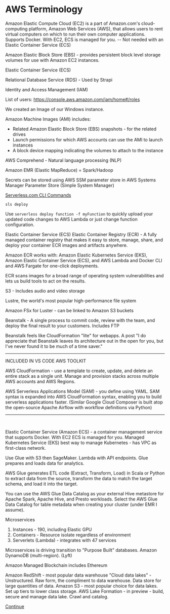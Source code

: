 # AWS Terminology

Amazon Elastic Compute Cloud (EC2) is a part of Amazon.com's cloud-computing platform, Amazon Web Services (AWS), that allows users to rent virtual computers on which to run their own computer applications.  Supports Docker. With EC2, ECS is managed for you.
-- Not needed with an Elastic Container Service (ECS)

Amazon Elastic Block Store (EBS) - provides persistent block level storage volumes for use with Amazon EC2 instances.
<!--
We are using Elastic Block Store for two volumes (drive letters), one for the websites and another for the databases.
-->

Elastic Container Service (ECS)

Relational Database Service (RDS) - Used by Strapi

Identity and Access Management (IAM)

List of users:
https://console.aws.amazon.com/iam/home#/roles


We created an Image of our Windows instance.

Amazon Machine Images (AMI) includes:
- Related Amazon Elastic Block Store (EBS) snapshots - for the related drives
- Launch permissions for which AWS accounts can use the AMI to launch instances
- A block device mapping indicating the volumes to attach to the instance


AWS Comprehend - Natural language processing (NLP)  

Amazon EMR (Elastic MapReduce) = Spark/Hadoop  


Secrets can be stored using AWS SSM parameter store in AWS Systems Manager Parameter Store
(Simple System Manager)


[Serverless.com CLI Commands](https://www.serverless.com/framework/docs/providers/aws/cli-reference/deploy/)

	sls deploy


Use `serverless deploy function -f myFunction` to quickly upload your updated code changes to AWS Lambda or just change function configuration.



Elastic Container Service (ECS)
Elastic Container Registry (ECR) - A fully managed container registry that makes it easy to store, manage, share, and deploy your container ECR images and artifacts anywhere.

Amazon ECR works with:
 Amazon Elastic Kubernetes Service (EKS), 
 Amazon Elastic Container Service (ECS), 
 and AWS Lambda
 and Docker CLI
 and AWS Fargate for one-click deployments.

ECR scans images for a broad range of operating system vulnerabilities and lets us build tools to act on the results.

S3 - Includes audio and video storage

Lustre, the world's most popular high-performance file system

Amazon FSx for Luster - can be linked to Amazon S3 buckets


Beanstalk - A single process to commit code, review with the team, and deploy the final result to your customers. Includes FTP

Beanstalk feels like CloudFormation "lite" for webapps. A post "I do appreciate that Beanstalk leaves its architecture out in the open for you, but I've never found it to be much of a time saver."

---

INCLUDED IN VS CODE AWS TOOLKIT

AWS CloudFormation - use a template to create, update, and delete an entire stack as a single unit. Manage and provision stacks across multiple AWS accounts and AWS Regions.

AWS Serverless Applications Model (SAM) - you define using YAML.  SAM syntax is expanded into AWS CloudFormation syntax, enabling you to build serverless applications faster.
(Similar Google Cloud Composer is built atop the open-source Apache Airflow with workflow definitions via Python)

---
<br>


Elastic Container Service (Amazon ECS) - a container management service that supports Docker.  With EC2 ECS is managed for you.  Managed Kubernetes Service (EKS) best way to manage Kubernetes - has VPC as first-class network.

Use Glue with S3 then SageMaker.  Lambda with API endpoints.
Glue prepares and loads data for analytics.

AWS Glue generates ETL code (Extract, Transform, Load) in Scala or Python to extract data from the source, transform the data to match the target schema, and load it into the target.

You can use the AWS Glue Data Catalog as your external Hive metastore for Apache Spark, Apache Hive, and Presto workloads. Select the AWS Glue Data Catalog for table metadata when creating your cluster (under EMR I assume).

Microservices

1. Instances - 190, including Elastic GPU
2. Containers - Resource isolate regardless of environment
3. Serverlets (Lambda) - integrates with 47 services

Microservices is driving transition to "Purpose Built" databases.  Amazon DynamoDB (multi-region). (Lyft)

Amazon Managed Blockchain includes Ethereum

Amazon RedShift - most popular data warehouse
"Cloud data lakes" - Unstructured.  Raw form, the compliment to data warehouse.  Data store for large quantities of data.
Amazon S3 - most popular choice for data lakes. Set up tiers to lower class storage.
AWS Lake Formation - in preview - build, secure and manage data lake. Crawl and catalog.

[Continue](notes.html)  